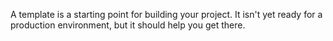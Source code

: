 A template is a starting point for building your project.
It isn't yet ready for a production environment, but it should help you get there.

